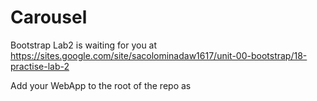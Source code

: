 # Carousel

Bootstrap Lab2 is waiting for you at https://sites.google.com/site/sacolominadaw1617/unit-00-bootstrap/18-practise-lab-2

Add your WebApp to the root of the repo as <usernameApp>

